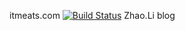 itmeats.com [![Build Status](https://travis-ci.org/289048093/itmeats.com.svg?branch=master)](https://travis-ci.org/289048093/itmeats.com)
Zhao.Li blog